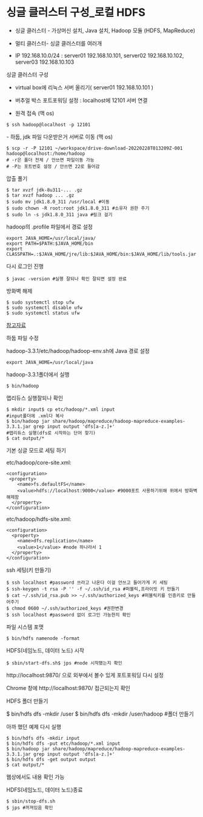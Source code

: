 # 싱글 클러스터 구성_로컬 HDFS

- 싱글 클러스터 - 가상머신 설치, Java 설치, Hadoop 모듈 (HDFS, MapReduce)

- 멀티 클러스터- 싱글 클러스터를 여러개
- IP 192.168.10.0/24 : server01 192.168.10.101, server02 192.168.10.102, server03 192.168.10.103



싱글 클러스터 구성

- virtual box에 리눅스 서버 올리기( server01 192.168.10.101 )

- 버추얼 박스 포트포워딩 설정 : localhost에 12101 서버 연결

- 원격 접속 (맥 os) 

```
$ ssh hadoop@localhost -p 12101 
```

\- 하둡, jdk 파일 다운받은거 서버로 이동  (맥 os) 

```
$ scp -r -P 12101 ~/workspace/drive-download-20220228T013209Z-001 hadoop@localhost:/home/hadoop
# -r은 폴더 전체 / 안쓰면 파일이동 가능
# -P는 포트번호 설정 / 안쓰면 22로 들어감
```

압출 풀기

```
$ tar xvzf jdk-8u311-... .gz
$ tar xvzf hadoop ... .gz
$ sudo mv jdk1.8.0_311 /usr/local #이동
$ sudo chown -R root:root jdk1.8.0_311 #소유자 권한 주기 
$ sudo ln -s jdk1.8.0_311 java #링크 걸기  
```

hadoop의 .profile 파일에서 경로 설정

```
export JAVA_HOME=/usr/local/java/
export PATH=$PATH:$JAVA_HOME/bin
export CLASSPATH=.:$JAVA_HOME/jre/lib:$JAVA_HOME/bin:$JAVA_HOME/lib/tools.jar

```

다시 로그인 진행

```
$ javac -version #실행 잘되나 확인 잘되면 설정 완료
```

방화벽 해제

```
$ sudo systemctl stop ufw
$ sudo systemctl disable ufw
$ sudo systemctl status ufw
```

[참고자료](https://hadoop.apache.org/docs/stable/hadoop-project-dist/hadoop-common/SingleCluster.html)

하둡 파일 수정

hadoop-3.3.1/etc/hadoop/hadoop-env.sh에 Java 경로 설정

```
export JAVA_HOME=/usr/local/java
```

hadoop-3.3.1폴더에서 실행

```
$ bin/hadoop
```

맵리듀스 실행잘되나 확인

```
$ mkdir input$ cp etc/hadoop/*.xml input 
#input폴더에 .xml다 복사
$ bin/hadoop jar share/hadoop/mapreduce/hadoop-mapreduce-examples-3.3.1.jar grep input output 'dfs[a-z.]+' 
#맵리듀스 실행(dfs로 시작하는 단어 찾기)
$ cat output/*
```

기본 싱글 모드로 세팅 하기

etc/hadoop/core-site.xml:

```
<configuration>
 <property>
 	<name>fs.defaultFS</name>
    <value>hdfs://localhost:9000</value> #9000포트 사용하기위해 위에서 방화벽 해제함  
  </property>
</configuration>
```



etc/hadoop/hdfs-site.xml:

```
<configuration> 
  <property>
    <name>dfs.replication</name>
    <value>1</value> #node 하나라서 1
  </property>
</configuration>
```

ssh 세팅(키 만들기)

```
$ ssh localhost #password 쓰라고 나온다 이걸 안쓰고 들어가게 키 세팅
$ ssh-keygen -t rsa -P '' -f ~/.ssh/id_rsa #퍼블릭,프라이빗 키 만들기
$ cat ~/.ssh/id_rsa.pub >> ~/.ssh/authorized_keys #퍼블릭키를 인증키로 만들어주기
$ chmod 0600 ~/.ssh/authorized_keys #권한변경 
$ ssh localhost #password 없이 로그인 가능한지 확인
```

파일 시스템 포맷

```
$ bin/hdfs namenode -format
```

HDFS(네임노드, 데이터 노드) 시작

``` 
$ sbin/start-dfs.sh$ jps #node 시작됐는지 확인
```

http://localhost:9870/ 으로 외부에서 볼수 있게 포트포워딩 다시 설정

Chrome 창에 http://localhost:9870/ 접근되는지 확인

HDFS 폴더 만들기

$ bin/hdfs dfs -mkdir /user $ bin/hdfs dfs -mkdir /user/hadoop #폴더 만들기

아까 했던 예제 다시 실행

```
$ bin/hdfs dfs -mkdir input
$ bin/hdfs dfs -put etc/hadoop/*.xml input
$ bin/hadoop jar share/hadoop/mapreduce/hadoop-mapreduce-examples-3.3.1.jar grep input output 'dfs[a-z.]+'
$ bin/hdfs dfs -get output output
$ cat output/*
```



웹상에서도 내용 확인 가능

HDFS(네임노드, 데이터 노드)종료

```
$ sbin/stop-dfs.sh
$ jps #꺼져있음 확인
```

